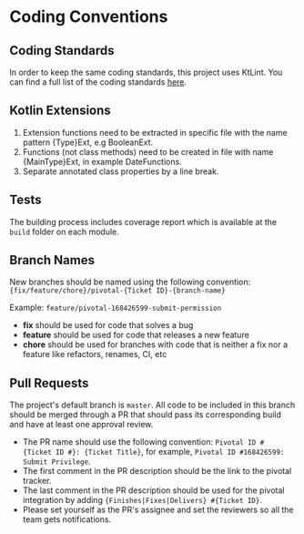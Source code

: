 # Coding Conventions

## Coding Standards
In order to keep the same coding standards, this project uses KtLint. You can find a full list of the coding standards
[here](https://ktlint.github.io/#rules).

## Kotlin Extensions
1. Extension functions need to be extracted in specific file with the name pattern {Type}Ext, e.g BooleanExt.
2. Functions (not class methods) need to be created in file with name {MainType}Ext, in example DateFunctions.
3. Separate annotated class properties by a line break.

## Tests
The building process includes coverage report which is available at the `build` folder on each module.

## Branch Names
New branches should be named using the following convention: `{fix/feature/chore}/pivotal-{Ticket ID}-{branch-name}`

Example: `feature/pivotal-168426599-submit-permission`

* **fix** should be used for code that solves a bug
* **feature** should be used for code that releases a new feature
* **chore** should be used for branches with code that is neither a fix nor a feature like refactors, renames, CI, etc

## Pull Requests
The project's default branch is `master`. All code to be included in this branch should be merged through a PR that
should pass its corresponding build and have at least one approval review.

* The PR name should use the following convention: `Pivotal ID # {Ticket ID #}: {Ticket Title}`, for example,
`Pivotal ID #168426599: Submit Privilege`.
* The first comment in the PR description should be the link to the pivotal tracker.
* The last comment in the PR description should be used for the pivotal integration by adding
`{Finishes|Fixes|Delivers} #{Ticket ID}`.
* Please set yourself as the PR's assignee and set the reviewers so all the team gets notifications.
